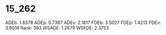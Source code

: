# 15_262

ADEb: 1.8378
ADEp: 0.7367
ADEv: 2.1817
FDEb: 3.5027
FDEp: 1.4213
FDEv: 3.9018
Rank: 393
WSADE: 1.2679
WSFDE: 2.3753